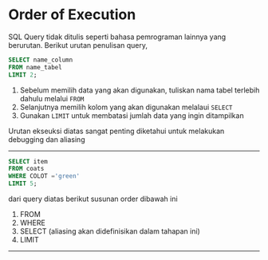 # Order of Execution

SQL Query tidak ditulis seperti bahasa pemrograman lainnya yang berurutan. Berikut urutan penulisan query,

```SQL
SELECT name_column
FROM name_tabel
LIMIT 2;
```

1. Sebelum memilih data yang akan digunakan, tuliskan nama tabel terlebih dahulu melalui `FROM`
2. Selanjutnya memilih kolom yang akan digunakan melalaui `SELECT`
3. Gunakan `LIMIT` untuk membatasi jumlah data yang ingin ditampilkan

Urutan ekseuksi diatas sangat penting diketahui untuk melakukan debugging dan aliasing 

---------

```SQL
SELECT item
FROM coats
WHERE COLOT ='green'
LIMIT 5;
```
dari query diatas berikut susunan order dibawah ini
1. FROM
2. WHERE
3. SELECT (aliasing akan didefinisikan dalam tahapan ini)
4. LIMIT

--------



